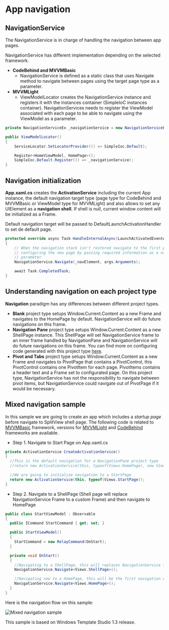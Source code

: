 # App navigation

## NavigationService
The NavigationService is in charge of handling the navigation between app pages.

NavigationService has different implementation depending on the selected framework.
- **CodeBehind and MVVMBasic**
  - NavigationService is defined as a static class that uses Navigate method to navigate between pages using the target page type as a parameter.
- **MVVMLight**
  - ViewModelLocator creates the NavigationService instance and registers it with the instances container (SimpleIoC instances container). NavigationServices needs to register the ViewModel associated with each page to be able to navigate using the ViewModel as a parameter.

```csharp
private NavigationServiceEx _navigationService = new NavigationServiceEx();

public ViewModelLocator()
{
    ServiceLocator.SetLocatorProvider(() => SimpleIoc.Default);

    Register<HomeViewModel, HomePage>();
    SimpleIoc.Default.Register(() => _navigationService);
}
```

## Navigation initialization
**App.xaml.cs** creates the **ActivationService** including the current App instance, the default navigation target type (page type for CodeBehind and MVVMBasic or ViewModel type for MVVMLight) and also allows to set any UIElement as a **navigation shell**. If shell is null, current window content will be initialized as a Frame.

Default navigation target will be passed to DefaultLaunchActivationHandler to set de default page.

```csharp
protected override async Task HandleInternalAsync(LaunchActivatedEventArgs args)
{
    // When the navigation stack isn't restored navigate to the first page,
    // configuring the new page by passing required information as a navigation
    // parameter
    NavigationService.Navigate(_navElement, args.Arguments);

    await Task.CompletedTask;
}
```

## Understanding navigation on each project type
**Navigation** paradigm has any differences between different project types.
- **Blank** project type setups Window.Current.Content as a new Frame and navigates to the HomePage by default. NavigationService will do future navigations on this frame.
- **Navigation Pane** project type setups Window.Current.Content as a new ShellPage instance. This ShellPage will set NavigationService frame to an inner frame handled by NavigationPane and NavigationService will do future navigations on this frame.
You can find more on configuring code generated with this project type [here](./projectTypes/navigationpane.md).
- **Pivot and Tabs** project type setups Window.Current.Content as a new Frame and navigates to PivotPage that contains a PivotControl, this PivotControl contains one PivotItem for each page. PivotItems contains a header text and a Frame set to configurated page. On this project type, NavigationService has not the responsibility to navigate between pivot items, but NavigationService could navigate out of PivotPage if it would be necessary.


## Mixed navigation sample
In this sample we are going to create an app which includes a _startup page_ before navigate to SplitView shell page.
The following code is related to [MVVMBasic](../samples/navigation/MixedNavigationSample.MVVMBasic) framework, versions for [MVVMLight](../samples/navigation/MixedNavigationSample.MVVMLight) and [CodeBehind](../samples/navigation/MixedNavigationSample.CodeBehind) frameworks are available.

- Step 1. Navigate to Start Page on App.xaml.cs
```csharp
private ActivationService CreateActivationService()
{
  //This is the default navigation for a NavigationPane project type
  //return new ActivationService(this, typeof(Views.HomePage), new Views.ShellPage());

  //We are going to initialize navigation to a StartPage
  return new ActivationService(this, typeof(Views.StartPage));            
}
```
- Step 2. Navigate to a ShellPage (Shell page will replace NavigationService Frame to a custom Frame) and then navigate to HomePage
```csharp
public class StartViewModel : Observable
{
  public ICommand StartCommand { get; set; }

  public StartViewModel()
  {
    StartCommand = new RelayCommand(OnStart);
  }

  private void OnStart()
  {
    //Navigating to a ShellPage, this will replaces NavigationService frame for an inner frame to change navigation handling.
    NavigationService.Navigate<Views.ShellPage>();

    //Navigating now to a HomePage, this will be the first navigation on a NavigationPane menu
    NavigationService.Navigate<Views.HomePage>();
  }
}
```

Here is the navigation flow on this sample:

![Mixed navigation sample](resources/navigation/MixedNavigationSample.png)

This sample is based on Windows Template Studio 1.3 release.
